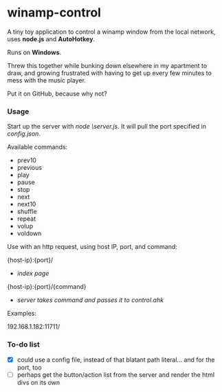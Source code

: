 # winamp-control
A tiny toy application to control a winamp window from the local network, uses **node.js** and **AutoHotkey**.

Runs on **Windows**.

Threw this together while bunking down elsewhere in my apartment to draw, and growing frustrated with having to get up every few minutes to mess with the music player.

Put it on GitHub, because why not?

### Usage

Start up the server with *node <path-to-repo>\server.js*.  It will pull the port specified in *config.json*.

Available commands:
* prev10
* previous
* play
* pause
* stop
* next
* next10
* shuffle
* repeat
* volup
* voldown

Use with an http request, using host IP, port, and command:

{host-ip}:{port}/
* *index page*

{host-ip}:{port}/{command}
* *server takes command and passes it to control.ahk*

Examples:

192.168.1.182:11711/

### To-do list
- [x] could use a config file, instead of that blatant path literal... and for the port, too
- [ ] perhaps get the button/action list from the server and render the html divs on its own
